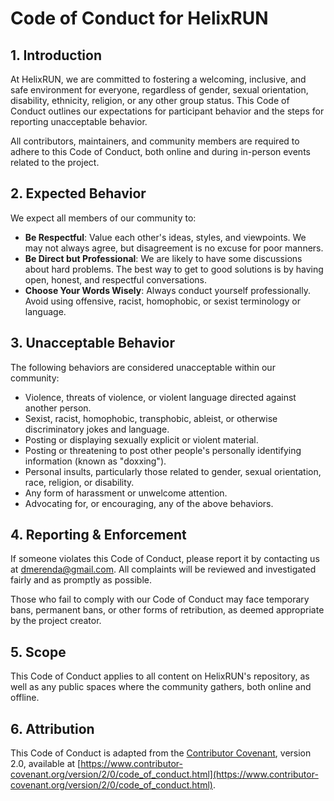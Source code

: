 # Code of Conduct for HelixRUN

## 1. Introduction

At HelixRUN, we are committed to fostering a welcoming, inclusive, and safe environment for 
everyone, regardless of gender, sexual orientation, disability, ethnicity, religion, or any 
other group status. This Code of Conduct outlines our expectations for participant behavior 
and the steps for reporting unacceptable behavior.

All contributors, maintainers, and community members are required to adhere to this Code of 
Conduct, both online and during in-person events related to the project.

## 2. Expected Behavior

We expect all members of our community to:

- **Be Respectful**: Value each other's ideas, styles, and viewpoints. We may not always agree, 
but disagreement is no excuse for poor manners.
- **Be Direct but Professional**: We are likely to have some discussions about hard problems. 
The best way to get to good solutions is by having open, honest, and respectful conversations.
- **Choose Your Words Wisely**: Always conduct yourself professionally. Avoid using offensive, 
racist, homophobic, or sexist terminology or language.

## 3. Unacceptable Behavior

The following behaviors are considered unacceptable within our community:

- Violence, threats of violence, or violent language directed against another person.
- Sexist, racist, homophobic, transphobic, ableist, or otherwise discriminatory jokes and 
language.
- Posting or displaying sexually explicit or violent material.
- Posting or threatening to post other people's personally identifying information (known as 
"doxxing").
- Personal insults, particularly those related to gender, sexual orientation, race, religion, 
or disability.
- Any form of harassment or unwelcome attention.
- Advocating for, or encouraging, any of the above behaviors.

## 4. Reporting & Enforcement

If someone violates this Code of Conduct, please report it by contacting us at
[dmerenda@gmail.com](mailto:dmerenda@gmail.com). All complaints will be reviewed and investigated 
fairly and as promptly as possible.

Those who fail to comply with our Code of Conduct may face temporary bans, permanent bans, or 
other forms of retribution, as deemed appropriate by the project creator.

## 5. Scope

This Code of Conduct applies to all content on HelixRUN's repository, as well as any public 
spaces where the community gathers, both online and offline.

## 6. Attribution

This Code of Conduct is adapted from the 
[Contributor Covenant](https://www.contributor-covenant.org/), version 2.0, available 
at [https://www.contributor-covenant.org/version/2/0/code_of_conduct.html](https://www.contributor-covenant.org/version/2/0/code_of_conduct.html).

